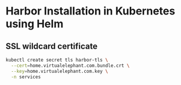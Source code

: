 # Harbor Installation in Kubernetes using Helm

## SSL wildcard certificate
```bash
kubectl create secret tls harbor-tls \
  --cert=home.virtualelephant.com.bundle.crt \
  --key=home.virtualelephant.com.key \
  -n services
```
